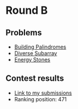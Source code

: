 # Round B

## Problems

- [Building Palindromes](/Round%20B/Building%20Palindromes/README.md)
- [Diverse Subarray](/Round%20B/Diverse%20Subarray/README.md)
- [Energy Stones](/Round%20B/Energy%20Stones/README.md)

## Contest results

- [Link to my submissions](https://codingcompetitions.withgoogle.com/kickstart/submissions/0000000000050eda/d2FjaGlubw)
- Ranking position: 471
